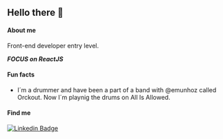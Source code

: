 ## Hello there 🤘

#### About me

Front-end developer entry level.

***FOCUS on ReactJS***

#### Fun facts
- I´m a drummer and have been a part of a band with @emunhoz called Orckout. Now I´m playnig the drums on All Is Allowed. 

#### Find me

[![Linkedin Badge](https://img.shields.io/badge/-LinkedIn-blue?style=flat-square&logo=Linkedin&logoColor=white&link=https://www.linkedin.com/in/cezar-aielo/)](https://www.linkedin.com/in/cezar-aielo/)
